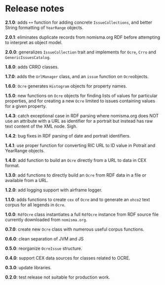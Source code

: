 # Release notes


**2.1.0**: adds `++` function for adding concrete `IssueCollections`, and better String formatting of `YearRange` objects.

**2.0.1**:  eliminates duplicate records from nomisma.org RDF before attempting to interpret as object model.

**2.0.0**:  generalizes `IssueCollection` trait and implements for `Ocre`, `Crro` and `GenericIssuesCatalog`.

**1.8.0**:  adds CRRO classes.

**1.7.0**: adds the `UrlManager` class, and an `issue` function on `Ocre`objects.

**1.6.0**: `Ocre` generates `Histogram` objects for property names.

**1.5.0**: new functions on `Ocre` objects for finding lists of values for particular properties, and for creating a new `Ocre` limited to issues containing values for a given property.

**1.4.3**: catch exceptional case in RDF parsing where nomisma.org does NOT use an attribute with a URL as identifier for a portrait but instead has raw text content of the XML node.  Sigh.

**1.4.2**: bug fixes in RDF parsing of date and portrait identifiers.

**1.4.1**: use proper function for converting RIC URL to ID value in Potrait and YearRange objects.

**1.4.0**: add function to build an `Ocre` directly from a URL to data in CEX format.

**1.3.0**: add functions to directly build an `Ocre` from RDF data in a file or available from a URL.

**1.2.0**: add logging support with airframe logger.

**1.1.0**: adds functions to create `cex` of `Ocre` and to generate an `ohco2` text corpus for all legends in `Ocre`.

**1.0.0**: `RdfOcre` class instantiates a full `RdfOcre` instance from RDF source file currently downloaded from `nomisma.org`.

**0.7.0**: create new `Ocre` class with numerous useful corpus functions.

**0.6.0**: clean separation of JVM and JS


**0.5.0**: reorganize `OcreIssue` structure.


**0.4.0**: support CEX data sources for classes related to OCRE.

**0.3.0**:  update libraries.

**0.2.0**:  test release not suitable for production work.
